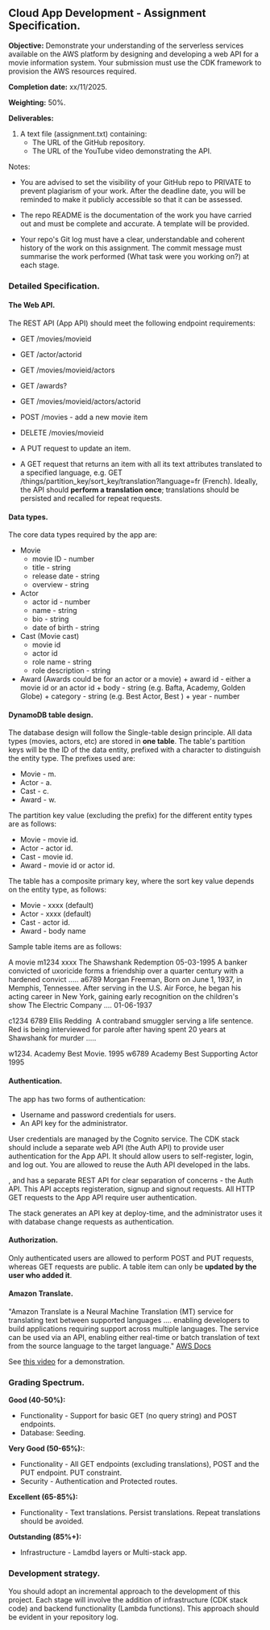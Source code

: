 ## Cloud App Development - Assignment Specification.

__Objective:__ Demonstrate your understanding of the serverless services available on the AWS platform by designing and developing a web API for a movie information system. Your submission must use the CDK framework to provision the AWS resources required. 

__Completion date:__ xx/11/2025.

__Weighting:__ 50%.

__Deliverables:__

1. A text file (assignment.txt) containing:
   + The URL of the GitHub repository. 
   + The URL of the YouTube video demonstrating the API. 
   
Notes:
+ You are advised to set the visibility of your GitHub repo to PRIVATE to prevent plagiarism of your work. After the deadline date, you will be reminded to make it publicly accessible so that it can be assessed.


+ The repo README is the documentation of the work you have carried out and must be complete and accurate. A template will be provided.
+ Your repo's Git log must have a clear, understandable and coherent history of the work on this assignment. The commit message must summarise the work performed (What task were you working on?) at each stage.

### Detailed Specification.


#### The Web API.

The REST API (App API) should meet the following endpoint requirements:

+ GET  /movies/movieid
+ GET  /actor/actorid
+ GET /movies/movieid/actors
+ GET /awards?
+ GET /movies/movieid/actors/actorid
+ POST /movies - add a new movie item
+ DELETE /movies/movieid

+ A PUT request to update an item.
+ A GET request that returns an item with all its text attributes translated to a specified language, e.g. GET /things/partition_key/sort_key/translation?language=fr (French). Ideally, the API should __perform a translation once__; translations should be persisted and recalled for repeat requests.

#### Data types.
The core data types required by the app are:

+ Movie
     + movie ID - number
     + title - string
     + release date - string
     + overview - string
+ Actor
     + actor id - number
     + name - string
     + bio - string
     + date of birth - string
+ Cast (Movie cast)
     + movie id
     + actor id
     + role name - string
     + role description - string
+ Award (Awards could be for an actor or a movie)
       + award id - either a movie id or an actor id
        + body - string (e.g. Bafta, Academy, Golden Globe)
        + category - string (e.g. Best Actor, Best )
        + year - number


#### DynamoDB table design.
The database design will follow the Single-table design principle. All data types (movies, actors, etc) are stored in __one table__. The table's partition keys will be the ID of the data entity, prefixed with a character to distinguish the entity type. The prefixes used are:
+ Movie - m.
+ Actor - a.
+ Cast - c.
+ Award - w. 

The partition key value (excluding the prefix) for the different entity types are as follows:
+ Movie - movie id.
+ Actor - actor id.
+ Cast - movie id.
+ Award - movie id or actor id. 

The table has a composite primary key, where the sort key value depends on the entity type, as follows:
+ Movie - xxxx (default)
+ Actor - xxxx (default)
+ Cast - actor id.
+ Award -   body name

Sample table items are as follows:

A movie
m1234  xxxx  The Shawshank Redemption  05-03-1995  A banker convicted of uxoricide forms a friendship over a quarter century with a hardened convict .....
a6789  Morgan Freeman,   Born on June 1, 1937, in Memphis, Tennessee. After serving in the U.S. Air Force, he began his acting career in New York, gaining early recognition on the children's show The Electric Company ....  01-06-1937

c1234    6789   Ellis Redding   A contraband smuggler serving a life sentence. Red is being interviewed for parole after having spent 20 years at Shawshank for murder .....

w1234.   Academy   Best Movie. 1995
w6789   Academy    Best Supporting Actor  1995

#### Authentication. 

The app has two forms of authentication:
+ Username and password credentials for users.
+ An API key for the administrator.

User credentials are managed by the Cognito service. The CDK stack should include a separate web API (the Auth API) to provide user authentication for the App API. It should allow users to self-register, login, and log out. You are allowed to reuse the Auth API developed in the labs.

, and has a separate REST API for clear separation of concerns - the Auth API. This API accepts registeration, signup and signout requests. All HTTP GET requests to the App API require user authentication. 

The stack generates an API key at deploy-time, and the administrator uses it with database change requests as authentication.

#### Authorization.
Only authenticated users are allowed to perform POST and PUT requests, whereas GET requests are public. A table item can only be __updated by the user who added it__. 

#### Amazon Translate.
"Amazon Translate is a Neural Machine Translation (MT) service for translating text between supported languages .... enabling developers to build applications requiring support across multiple languages. The service can be used via an API, enabling either real-time or batch translation of text from the source language to the target language." [AWS Docs][translate]

See [this video][demo] for a demonstration.

### Grading Spectrum.

__Good (40-50%):__

+ Functionality - Support for basic GET (no query string) and POST endpoints.
+ Database: Seeding.

__Very Good (50-65%):__:

+ Functionality - All GET endpoints (excluding translations), POST and the PUT endpoint. PUT constraint.
+ Security - Authentication and Protected routes.

__Excellent (65-85%):__

+ Functionality - Text translations. Persist translations. Repeat translations should be avoided.

__Outstanding (85%+):__

+ Infrastructure - Lamdbd layers or Multi-stack app.

### Development strategy.
You should adopt an incremental approach to the development of this project. Each stage will involve the addition of infrastructure (CDK stack code) and backend functionality (Lambda functions). This approach should be evident in your repository log.

[translate]: https://docs.aws.amazon.com/translate/latest/dg/what-is.html
[demo]: https://completecoding.io/typescript-translation-api/

